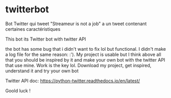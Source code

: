 # twitterbot
Bot Twitter qui tweet "Streameur is not a job" a un tweet contenant certaines caractéristiques

This bot its Twitter bot with twitter API

the bot has some bug that i didn't want to fix lol but functional. I didn't make a log file for the same reason: :'). 
My project is usable but I think above all that you should be inspired by it and make your own bot with the twitter API that use mine.
Work is the key lol. Download my project, get inspired, understand it and try your own bot

Twitter API doc: https://python-twitter.readthedocs.io/en/latest/

Goold luck !
